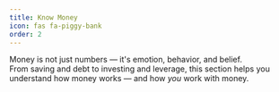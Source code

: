```yaml
---
title: Know Money
icon: fas fa-piggy-bank
order: 2
---
```


Money is not just numbers — it's emotion, behavior, and belief.  
From saving and debt to investing and leverage, this section helps you understand how money works — and how *you* work with money.
